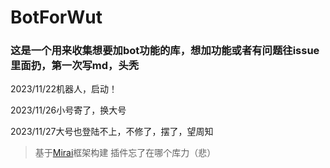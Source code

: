# BotForWut
### 这是一个用来收集想要加bot功能的库，想加功能或者有问题往issue里面扔，第一次写md，头秃

2023/11/22机器人，启动！

2023/11/26小号寄了，换大号

2023/11/27大号也登陆不上，不修了，摆了，望周知
>基于[Mirai](https://github.com/mamoe/mirai)框架构建
>插件忘了在哪个库力（悲）
